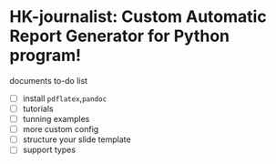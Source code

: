 # HK-journalist: Custom Automatic Report Generator for Python program!

documents to-do list

- [ ] install  `pdflatex`,`pandoc`
- [ ] tutorials
- [ ] tunning examples
- [ ] more custom config
- [ ] structure your slide template
- [ ] support types
